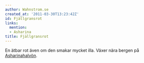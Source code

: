 ```yaml
---
author: Wahnstrom.se
created_at: '2011-03-30T13:23:42Z'
id: Fjällgransrot
links:
  mention:
  - Asharina
title: Fjällgransrot
---
```


En ätbar rot även om den smakar mycket illa. Växer nära bergen på [Asharinahalvön].

  [Asharinahalvön]: Asharina